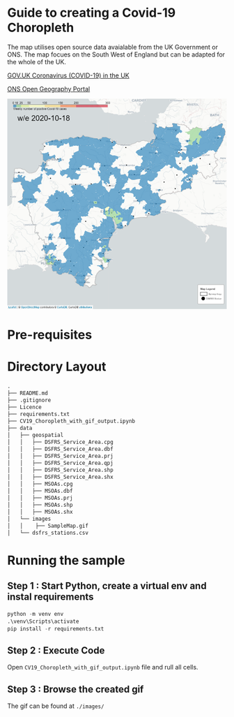 # Guide to creating a Covid-19 Choropleth

The map utilises open source data avaialable from the UK Government or ONS. The map focues on the South West of England but can be adapted for the whole of the UK.

[GOV.UK Coronavirus (COVID-19) in the UK](https://coronavirus.data.gov.uk/about-data)

[ONS Open Geography Portal](https://geoportal.statistics.gov.uk/)

![us](./example/img/positive_cases_wk_42.png)

# Pre-requisites


# Directory Layout

```
.
├── README.md
├── .gitignore
├── Licence
├── requirements.txt
├── CV19_Choropleth_with_gif_output.ipynb
├── data
│   ├── geospatial
│   │   ├── DSFRS_Service_Area.cpg
│   │   ├── DSFRS_Service_Area.dbf
│   │   ├── DSFRS_Service_Area.prj
│   │   ├── DSFRS_Service_Area.qpj
│   │   ├── DSFRS_Service_Area.shp
│   │   ├── DSFRS_Service_Area.shx
│   │   ├── MSOAs.cpg
│   │   ├── MSOAs.dbf
│   │   ├── MSOAs.prj
│   │   ├── MSOAs.shp
│   │   ├── MSOAs.shx
│   └── images
│   │    ├── SampleMap.gif
│   └── dsfrs_stations.csv
```

# Running the sample

## Step 1 : Start Python, create a virtual env and instal requirements

``` python
python -m venv env
.\venv\Scripts\activate
pip install -r requirements.txt
```

## Step 2 : Execute Code 

Open `CV19_Choropleth_with_gif_output.ipynb` file and rull all cells.

## Step 3 : Browse the created gif

The gif can be found at `./images/`
